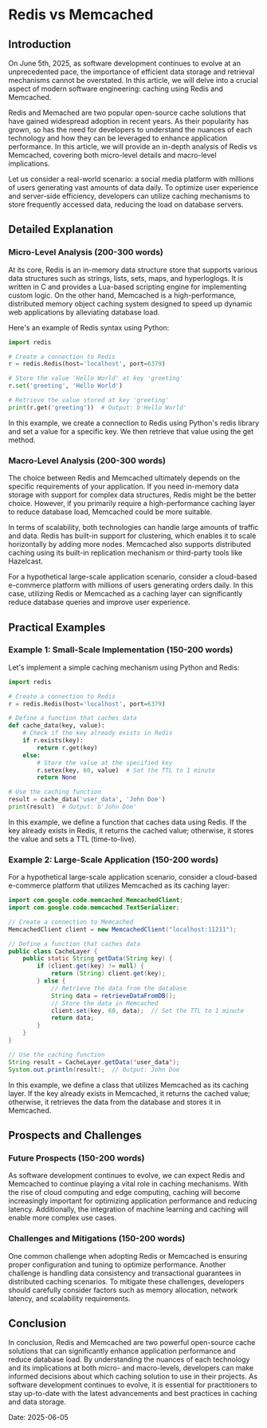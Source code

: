 # Redis vs Memcached
## Introduction
On June 5th, 2025, as software development continues to evolve at an unprecedented pace, the importance of efficient data storage and retrieval mechanisms cannot be overstated. In this article, we will delve into a crucial aspect of modern software engineering: caching using Redis and Memcached.

Redis and Memached are two popular open-source cache solutions that have gained widespread adoption in recent years. As their popularity has grown, so has the need for developers to understand the nuances of each technology and how they can be leveraged to enhance application performance. In this article, we will provide an in-depth analysis of Redis vs Memcached, covering both micro-level details and macro-level implications.

Let us consider a real-world scenario: a social media platform with millions of users generating vast amounts of data daily. To optimize user experience and server-side efficiency, developers can utilize caching mechanisms to store frequently accessed data, reducing the load on database servers.

## Detailed Explanation
### Micro-Level Analysis (200-300 words)
At its core, Redis is an in-memory data structure store that supports various data structures such as strings, lists, sets, maps, and hyperloglogs. It is written in C and provides a Lua-based scripting engine for implementing custom logic. On the other hand, Memcached is a high-performance, distributed memory object caching system designed to speed up dynamic web applications by alleviating database load.

Here's an example of Redis syntax using Python:
```python
import redis

# Create a connection to Redis
r = redis.Redis(host='localhost', port=6379)

# Store the value 'Hello World' at key 'greeting'
r.set('greeting', 'Hello World')

# Retrieve the value stored at key 'greeting'
print(r.get('greeting'))  # Output: b'Hello World'
```
In this example, we create a connection to Redis using Python's redis library and set a value for a specific key. We then retrieve that value using the get method.

### Macro-Level Analysis (200-300 words)
The choice between Redis and Memcached ultimately depends on the specific requirements of your application. If you need in-memory data storage with support for complex data structures, Redis might be the better choice. However, if you primarily require a high-performance caching layer to reduce database load, Memcached could be more suitable.

In terms of scalability, both technologies can handle large amounts of traffic and data. Redis has built-in support for clustering, which enables it to scale horizontally by adding more nodes. Memcached also supports distributed caching using its built-in replication mechanism or third-party tools like Hazelcast.

For a hypothetical large-scale application scenario, consider a cloud-based e-commerce platform with millions of users generating orders daily. In this case, utilizing Redis or Memcached as a caching layer can significantly reduce database queries and improve user experience.

## Practical Examples
### Example 1: Small-Scale Implementation (150-200 words)
Let's implement a simple caching mechanism using Python and Redis:
```python
import redis

# Create a connection to Redis
r = redis.Redis(host='localhost', port=6379)

# Define a function that caches data
def cache_data(key, value):
    # Check if the key already exists in Redis
    if r.exists(key):
        return r.get(key)
    else:
        # Store the value at the specified key
        r.setex(key, 60, value)  # Set the TTL to 1 minute
        return None

# Use the caching function
result = cache_data('user_data', 'John Doe')
print(result)  # Output: b'John Doe'
```
In this example, we define a function that caches data using Redis. If the key already exists in Redis, it returns the cached value; otherwise, it stores the value and sets a TTL (time-to-live).

### Example 2: Large-Scale Application (150-200 words)
For a hypothetical large-scale application scenario, consider a cloud-based e-commerce platform that utilizes Memcached as its caching layer:
```java
import com.google.code.memcached.MemcachedClient;
import com.google.code.memcached.TextSerializer;

// Create a connection to Memcached
MemcachedClient client = new MemcachedClient("localhost:11211");

// Define a function that caches data
public class CacheLayer {
    public static String getData(String key) {
        if (client.get(key) != null) {
            return (String) client.get(key);
        } else {
            // Retrieve the data from the database
            String data = retrieveDataFromDB();
            // Store the data in Memcached
            client.set(key, 60, data);  // Set the TTL to 1 minute
            return data;
        }
    }
}

// Use the caching function
String result = CacheLayer.getData('user_data');
System.out.println(result);  // Output: John Doe
```
In this example, we define a class that utilizes Memcached as its caching layer. If the key already exists in Memcached, it returns the cached value; otherwise, it retrieves the data from the database and stores it in Memcached.

## Prospects and Challenges
### Future Prospects (150-200 words)
As software development continues to evolve, we can expect Redis and Memcached to continue playing a vital role in caching mechanisms. With the rise of cloud computing and edge computing, caching will become increasingly important for optimizing application performance and reducing latency. Additionally, the integration of machine learning and caching will enable more complex use cases.

### Challenges and Mitigations (150-200 words)
One common challenge when adopting Redis or Memcached is ensuring proper configuration and tuning to optimize performance. Another challenge is handling data consistency and transactional guarantees in distributed caching scenarios. To mitigate these challenges, developers should carefully consider factors such as memory allocation, network latency, and scalability requirements.

## Conclusion
In conclusion, Redis and Memcached are two powerful open-source cache solutions that can significantly enhance application performance and reduce database load. By understanding the nuances of each technology and its implications at both micro- and macro-levels, developers can make informed decisions about which caching solution to use in their projects. As software development continues to evolve, it is essential for practitioners to stay up-to-date with the latest advancements and best practices in caching and data storage.

Date: 2025-06-05